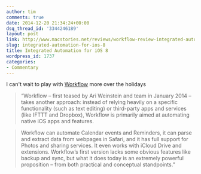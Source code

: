 ```yaml
---
author: tim
comments: true
date: 2014-12-20 21:34:24+00:00
dsq_thread_id: '3344246189'
layout: post
link: http://www.macstories.net/reviews/workflow-review-integrated-automation-for-ios-8/
slug: integrated-automation-for-ios-8
title: Integrated Automation for iOS 8
wordpress_id: 1737
categories:
- Commentary
---
```


I can't wait to play with
[Workflow](https://appsto.re/us/2IzJ2.i&at=11laRZ&ct=LCP) more over the
holidays

> “Workflow – first teased by Ari Weinstein and team in January 2014 – takes
another approach: instead of relying heavily on a specific functionality (such
as text editing) or third-party apps and services (like IFTTT and Dropbox),
Workflow is primarily aimed at automating native iOS apps and features.

>

> Workflow can automate Calendar events and Reminders, it can parse and
extract data from webpages in Safari, and it has full support for Photos and
sharing services. It even works with iCloud Drive and extensions. Workflow’s
first version lacks some obvious features like backup and sync, but what it
does today is an extremely powerful proposition – from both practical and
conceptual standpoints.”
